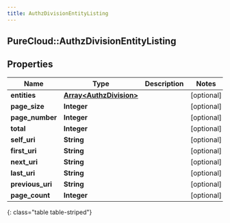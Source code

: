 ```yaml
---
title: AuthzDivisionEntityListing
---
```

## PureCloud::AuthzDivisionEntityListing

## Properties

|Name | Type | Description | Notes|
|------------ | ------------- | ------------- | -------------|
| **entities** | [**Array&lt;AuthzDivision&gt;**](AuthzDivision.html) |  | [optional] |
| **page_size** | **Integer** |  | [optional] |
| **page_number** | **Integer** |  | [optional] |
| **total** | **Integer** |  | [optional] |
| **self_uri** | **String** |  | [optional] |
| **first_uri** | **String** |  | [optional] |
| **next_uri** | **String** |  | [optional] |
| **last_uri** | **String** |  | [optional] |
| **previous_uri** | **String** |  | [optional] |
| **page_count** | **Integer** |  | [optional] |
{: class="table table-striped"}


